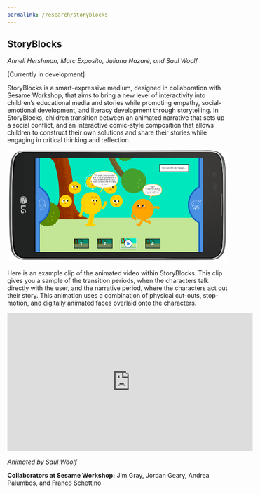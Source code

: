```yaml
---
permalink: /research/storyblocks
---
```


## StoryBlocks
*Anneli Hershman, Marc Exposito, Juliana Nazaré, and Saul Woolf*

[Currently in development]

StoryBlocks is a smart-expressive medium, designed in collaboration with Sesame Workshop, that aims to bring a new level of interactivity into children’s educational media and stories while promoting empathy, social-emotional development, and literacy development through storytelling. In StoryBlocks, children transition between an animated narrative that sets up a social conflict, and an interactive comic-style composition that allows children to construct their own solutions and share their stories while engaging in critical thinking and reflection. 

![StoryBlocks App](/images/projects/storyblocks/storyblocks.png)

Here is an example clip of the animated video within StoryBlocks. This clip gives you a sample of the transition periods, when the characters talk directly with the user, and the narrative period, where the characters act out their story. This animation uses a combination of physical cut-outs, stop-motion, and digitally animated faces overlaid onto the characters.​

<iframe width="560" height="315" src="https://www.youtube.com/embed/dkDadK2ctA0" frameborder="0" allowfullscreen></iframe>

*Animated by Saul Woolf*

__Collaborators at Sesame Workshop:__ Jim Gray, Jordan Geary, Andrea Palumbos, and Franco Schettino
